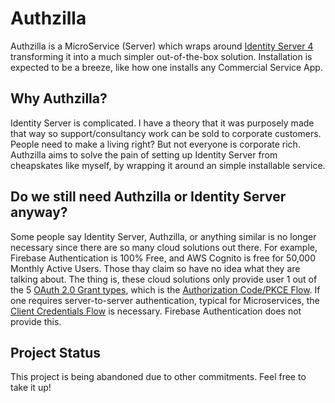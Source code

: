 # Authzilla

Authzilla is a MicroService (Server) which wraps around [Identity Server 4](https://identityserver4.readthedocs.io/) 
transforming it into a much simpler out-of-the-box solution. 
Installation is expected to be a breeze, like how one installs any Commercial Service App.

## Why Authzilla?
Identity Server is complicated. I have a theory that it was purposely made that way so support/consultancy work can be sold to corporate customers.
People need to make a living right?
But not everyone is corporate rich. Authzilla aims to solve the pain of setting up Identity Server from cheapskates like myself, by wrapping it around an 
simple installable service.


## Do we still need Authzilla or Identity Server anyway?
Some people say Identity Server, Authzilla, or anything similar is no longer necessary since there are so many cloud solutions out there.
For example, Firebase Authentication is 100% Free,
and AWS Cognito is free for 50,000 Monthly Active Users. Those thay claim so have no idea what they are talking about.
The thing is, these cloud solutions only provide user 1 out of the 5 [OAuth 2.0 Grant types](https://oauth.net/2/grant-types/), 
which is the [Authorization Code/PKCE Flow](https://auth0.com/docs/authorization/flows/authorization-code-flow).
If one requires server-to-server authentication, typical for Microservices, the [Client Credentials Flow](https://auth0.com/docs/authorization/flows/client-credentials-flow)
is necessary. Firebase Authentication does not provide this. 

## Project Status
This project is being abandoned due to other commitments. Feel free to take it up!


